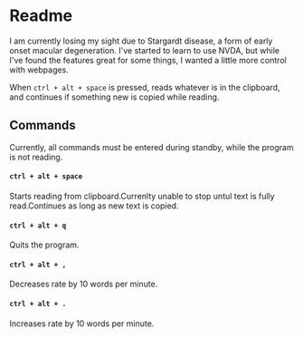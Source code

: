 # Readme

I am currently losing my sight due to Stargardt disease, a form of early onset macular degeneration. I've started to learn to use NVDA, but while I've found the features great for some things, I wanted a little more control with webpages.

When `ctrl + alt + space` is pressed, reads whatever is in the clipboard, and continues if something new is copied while reading.


## Commands
Currently, all commands must be entered during standby, while the program is not reading.

#### `ctrl + alt + space`

 Starts reading from clipboard.Currenlty unable to stop untul text is fully read.Continues as long as new text is copied.

#### `ctrl + alt + q`

Quits the program.

#### `ctrl + alt + ,`

Decreases rate by 10 words per minute. 

#### `ctrl + alt + .`

Increases rate by 10 words per minute.